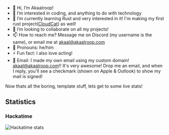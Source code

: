 - 👋 Hi, I’m Akaalroop!  
- 👀 I’m interested in coding, and anything to do with technology  
- 🌱 I’m currently learning Rust and very interested in it! I'm making my first rust project([CloudCat](https://github.com/Spacexplorer11/CloudCat)) as well!  
- 💞️ I’m looking to collaborate on all my projects!  
- 📫 How to reach me? Message me on Discord (my username is the same), or email me at [akaal@akaalroop.com](mailto:akaal@akaalroop.com)
- 👨 Pronouns: he/him  
- ⚡ Fun fact: I also love acting!
- 📧 Email: I made my own email using my custom domain! [akaal@akaalroop.com](mailto:akaal@akaalroop.com)!! It's very awesome! Drop me an email, and when I reply, you'll see a checkmark (shown on Apple & Outlook) to show my mail is signed!

Now thats all the boring, template stuff, lets get to some live stats!

## Statistics

### Hackatime 
![Hackatime stats](https://github-readme-stats.hackclub.dev/api/wakatime?username=835&api_domain=hackatime.hackclub.com&&custom_title=Hackatime+Stats&layout=compact&cache_seconds=0&langs_count=8&theme=github_dark_dimmed)

<!---
Spacexplorer11/Spacexplorer11 is a ✨ special ✨ repository because its `README.md` (this file) appears on your GitHub profile.
You can click the Preview link to take a look at your changes.
--->
